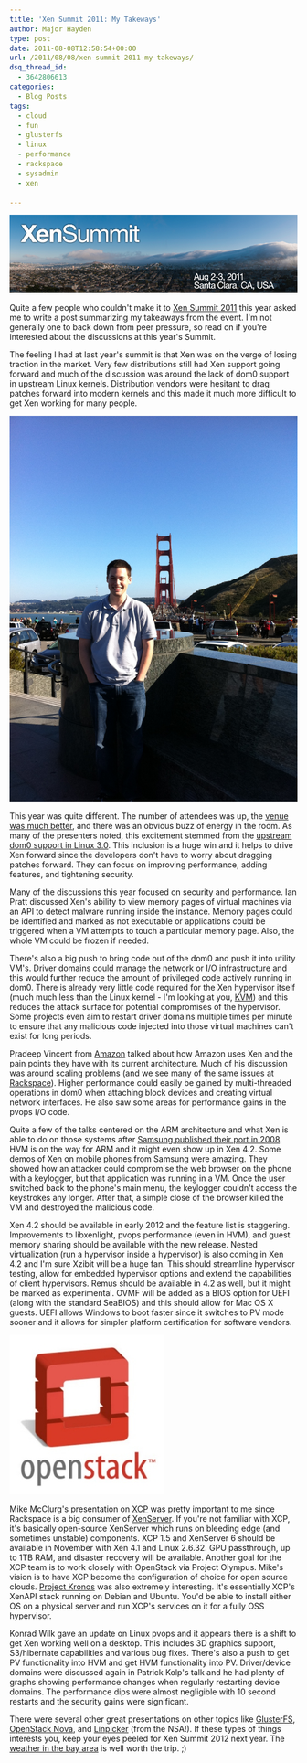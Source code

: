 ```yaml
---
title: 'Xen Summit 2011: My Takeways'
author: Major Hayden
type: post
date: 2011-08-08T12:58:54+00:00
url: /2011/08/08/xen-summit-2011-my-takeways/
dsq_thread_id:
  - 3642806613
categories:
  - Blog Posts
tags:
  - cloud
  - fun
  - glusterfs
  - linux
  - performance
  - rackspace
  - sysadmin
  - xen

---
```

![1]

Quite a few people who couldn't make it to [Xen Summit 2011][2] this year asked me to write a post summarizing my takeaways from the event. I'm not generally one to back down from peer pressure, so read on if you're interested about the discussions at this year's Summit.

The feeling I had at last year's summit is that Xen was on the verge of losing traction in the market. Very few distributions still had Xen support going forward and much of the discussion was around the lack of dom0 support in upstream Linux kernels. Distribution vendors were hesitant to drag patches forward into modern kernels and this made it much more difficult to get Xen working for many people.

![3]

This year was quite different. The number of attendees was up, the [venue was much better][4], and there was an obvious buzz of energy in the room. As many of the presenters noted, this excitement stemmed from the [upstream dom0 support in Linux 3.0][5]. This inclusion is a huge win and it helps to drive Xen forward since the developers don't have to worry about dragging patches forward. They can focus on improving performance, adding features, and tightening security.

Many of the discussions this year focused on security and performance. Ian Pratt discussed Xen's ability to view memory pages of virtual machines via an API to detect malware running inside the instance. Memory pages could be identified and marked as not executable or applications could be triggered when a VM attempts to touch a particular memory page. Also, the whole VM could be frozen if needed.

There's also a big push to bring code out of the dom0 and push it into utility VM's. Driver domains could manage the network or I/O infrastructure and this would further reduce the amount of privileged code actively running in dom0. There is already very little code required for the Xen hypervisor itself (much much less than the Linux kernel - I'm looking at you, [KVM][6]) and this reduces the attack surface for potential compromises of the hypervisor. Some projects even aim to restart driver domains multiple times per minute to ensure that any malicious code injected into those virtual machines can't exist for long periods.

Pradeep Vincent from [Amazon][7] talked about how Amazon uses Xen and the pain points they have with its current architecture. Much of his discussion was around scaling problems (and we see many of the same issues at [Rackspace][8]). Higher performance could easily be gained by multi-threaded operations in dom0 when attaching block devices and creating virtual network interfaces. He also saw some areas for performance gains in the pvops I/O code.

Quite a few of the talks centered on the ARM architecture and what Xen is able to do on those systems after [Samsung published their port in 2008][9]. HVM is on the way for ARM and it might even show up in Xen 4.2. Some demos of Xen on mobile phones from Samsung were amazing. They showed how an attacker could compromise the web browser on the phone with a keylogger, but that application was running in a VM. Once the user switched back to the phone's main menu, the keylogger couldn't access the keystrokes any longer. After that, a simple close of the browser killed the VM and destroyed the malicious code.

Xen 4.2 should be available in early 2012 and the feature list is staggering. Improvements to libxenlight, pvops performance (even in HVM), and guest memory sharing should be available with the new release. Nested virtualization (run a hypervisor inside a hypervisor) is also coming in Xen 4.2 and I'm sure Xzibit will be a huge fan. This should streamline hypervisor testing, allow for embedded hypervisor options and extend the capabilities of client hypervisors. Remus should be available in 4.2 as well, but it might be marked as experimental. OVMF will be added as a BIOS option for UEFI (along with the standard SeaBIOS) and this should allow for Mac OS X guests. UEFI allows Windows to boot faster since it switches to PV mode sooner and it allows for simpler platform certification for software vendors.

![10]

Mike McClurg's presentation on [XCP][11] was pretty important to me since Rackspace is a big consumer of [XenServer][12]. If you're not familiar with XCP, it's basically open-source XenServer which runs on bleeding edge (and sometimes unstable) components. XCP 1.5 and XenServer 6 should be available in November with Xen 4.1 and Linux 2.6.32. GPU passthrough, up to 1TB RAM, and disaster recovery will be available. Another goal for the XCP team is to work closely with OpenStack via Project Olympus. Mike's vision is to have XCP become the configuration of choice for open source clouds. [Project Kronos][13] was also extremely interesting. It's essentially XCP's XenAPI stack running on Debian and Ubuntu. You'd be able to install either OS on a physical server and run XCP's services on it for a fully OSS hypervisor.

Konrad Wilk gave an update on Linux pvops and it appears there is a shift to get Xen working well on a desktop. This includes 3D graphics support, S3/hibernate capabilities and various bug fixes. There's also a push to get PV functionality into HVM and get HVM functionality into PV. Driver/device domains were discussed again in Patrick Kolp's talk and he had plenty of graphs showing performance changes when regularly restarting device domains. The performance dips were almost negligible with 10 second restarts and the security gains were significant.

There were several other great presentations on other topics like [GlusterFS][14], [OpenStack Nova][15], and [Linpicker][16] (from the NSA!). If these types of things interests you, keep your eyes peeled for Xen Summit 2012 next year. The [weather in the bay area][17] is well worth the trip. ;)

 [1]: /wp-content/uploads/2011/08/xensummit_na11_small.png
 [2]: http://xen.org/community/xensummit.html
 [3]: /wp-content/uploads/2011/08/Photo-Aug-01-5-54-05-PM.jpeg
 [4]: http://www.citrix.com/tv/#videos/4386
 [5]: http://blog.xen.org/index.php/2011/06/14/linux-3-0-how-did-we-get-initial-domain-dom0-support-there/
 [6]: http://en.wikipedia.org/wiki/Kernel-based_Virtual_Machine
 [7]: http://aws.amazon.com/
 [8]: http://www.rackspace.com
 [9]: http://www.xen.org/products/xen_arm.html
 [10]: /wp-content/uploads/2011/08/OpenStackLogo_270x279.jpg
 [11]: http://www.xen.org/products/cloudxen.html
 [12]: http://www.citrix.com/English/ps2/products/product.asp?contentID=683148
 [13]: http://blog.xen.org/index.php/2011/07/22/project-kronos/
 [14]: http://www.gluster.org/
 [15]: http://nova.openstack.org/
 [16]: http://cgit.freedesktop.org/~ewalsh/linpicker/
 [17]: http://weatherspark.com/#!dashboard;q=santa+clara,+ca
